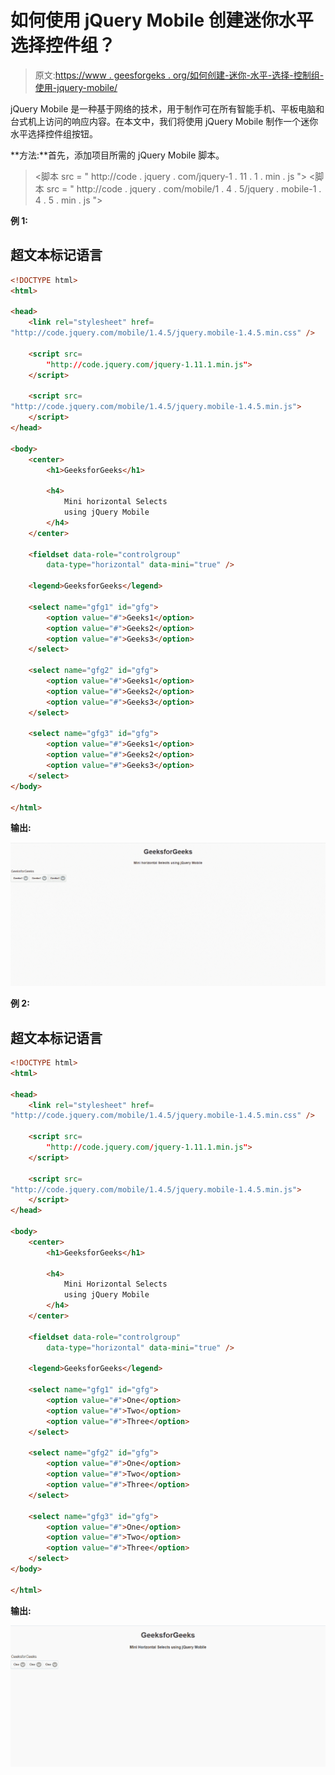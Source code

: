 # 如何使用 jQuery Mobile 创建迷你水平选择控件组？

> 原文:[https://www . geesforgeks . org/如何创建-迷你-水平-选择-控制组-使用-jquery-mobile/](https://www.geeksforgeeks.org/how-to-create-mini-horizontal-selects-controlgroup-using-jquery-mobile/)

jQuery Mobile 是一种基于网络的技术，用于制作可在所有智能手机、平板电脑和台式机上访问的响应内容。在本文中，我们将使用 jQuery Mobile 制作一个迷你水平选择控件组按钮。

**方法:**首先，添加项目所需的 jQuery Mobile 脚本。

> <link rel="”stylesheet”" href="”http://code.jquery.com/mobile/1.4.5/jquery.mobile-1.4.5.min.css”">
> <脚本 src = " http://code . jquery . com/jquery-1 . 11 . 1 . min . js "></脚本>
> <脚本 src = " http://code . jquery . com/mobile/1 . 4 . 5/jquery . mobile-1 . 4 . 5 . min . js "></脚本>

**例 1:**

## 超文本标记语言

```html
<!DOCTYPE html>
<html>

<head>
    <link rel="stylesheet" href=
"http://code.jquery.com/mobile/1.4.5/jquery.mobile-1.4.5.min.css" />

    <script src=
        "http://code.jquery.com/jquery-1.11.1.min.js">
    </script>

    <script src=
"http://code.jquery.com/mobile/1.4.5/jquery.mobile-1.4.5.min.js">
    </script>
</head>

<body>
    <center>
        <h1>GeeksforGeeks</h1>

        <h4>
            Mini horizontal Selects 
            using jQuery Mobile
        </h4>
    </center>

    <fieldset data-role="controlgroup" 
        data-type="horizontal" data-mini="true" />

    <legend>GeeksforGeeks</legend>

    <select name="gfg1" id="gfg">
        <option value="#">Geeks1</option>
        <option value="#">Geeks2</option>
        <option value="#">Geeks3</option>
    </select>

    <select name="gfg2" id="gfg">
        <option value="#">Geeks1</option>
        <option value="#">Geeks2</option>
        <option value="#">Geeks3</option>
    </select>

    <select name="gfg3" id="gfg">
        <option value="#">Geeks1</option>
        <option value="#">Geeks2</option>
        <option value="#">Geeks3</option>
    </select>
</body>

</html>
```

**输出:**

![](img/05d605837ecbd996a2e91597dff1c05f.png)

**例 2:**

## 超文本标记语言

```html
<!DOCTYPE html>
<html>

<head>
    <link rel="stylesheet" href=
"http://code.jquery.com/mobile/1.4.5/jquery.mobile-1.4.5.min.css" />

    <script src=
        "http://code.jquery.com/jquery-1.11.1.min.js">
    </script>

    <script src=
"http://code.jquery.com/mobile/1.4.5/jquery.mobile-1.4.5.min.js">
    </script>
</head>

<body>
    <center>
        <h1>GeeksforGeeks</h1>

        <h4>
            Mini Horizontal Selects 
            using jQuery Mobile
        </h4>
    </center>

    <fieldset data-role="controlgroup" 
        data-type="horizontal" data-mini="true" />

    <legend>GeeksforGeeks</legend>

    <select name="gfg1" id="gfg">
        <option value="#">One</option>
        <option value="#">Two</option>
        <option value="#">Three</option>
    </select>

    <select name="gfg2" id="gfg">
        <option value="#">One</option>
        <option value="#">Two</option>
        <option value="#">Three</option>
    </select>

    <select name="gfg3" id="gfg">
        <option value="#">One</option>
        <option value="#">Two</option>
        <option value="#">Three</option>
    </select>
</body>

</html>
```

**输出:**

![](img/30bc785fbd24b54399faa39569f34c72.png)